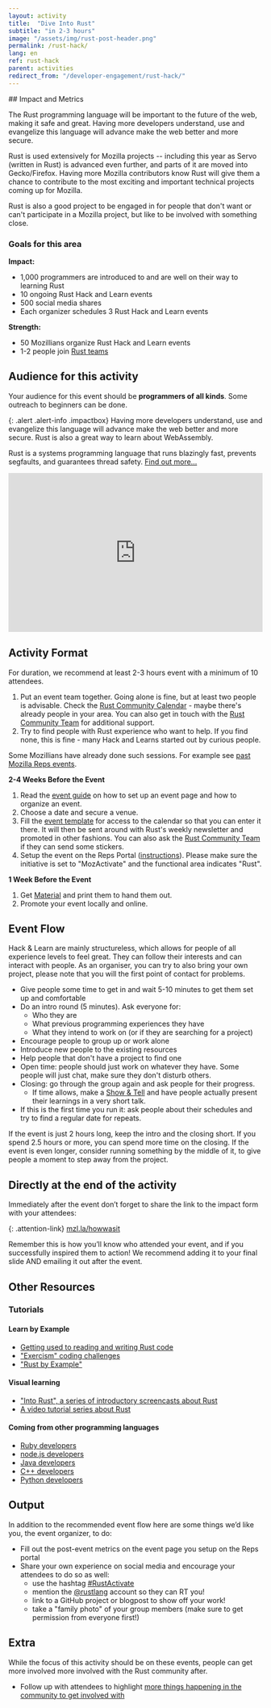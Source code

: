```yaml
---
layout: activity
title:  "Dive Into Rust"
subtitle: "in 2-3 hours"
image: "/assets/img/rust-post-header.png"
permalink: /rust-hack/
lang: en
ref: rust-hack
parent: activities
redirect_from: "/developer-engagement/rust-hack/"
---
```


<div class="col-md-3 hidden-xs pull-right" markdown="1">
## Impact and Metrics

The Rust programming language will be important to the future of the web, making it safe and great. Having more developers understand, use and evangelize this language will advance make the web better and more secure.

Rust is used extensively for Mozilla projects -- including this year as Servo (written in Rust) is advanced even further, and parts of it are moved into Gecko/Firefox. Having more Mozilla contributors know Rust will give them a chance to contribute to the most exciting and important technical projects coming up for Mozilla.

Rust is also a good project to be engaged in for people that don't want or can't participate in a Mozilla project, but like to be involved with something close.

### Goals for this area

__Impact:__

* 1,000 programmers are introduced to and are well on their way to learning Rust
* 10 ongoing Rust Hack and Learn events
* 500 social media shares
* Each organizer schedules 3 Rust Hack and Learn events

__Strength:__

* 50 Mozillians organize Rust Hack and Learn events
* 1-2 people join [Rust teams]

[Rust teams]: https://www.rust-lang.org/en-US/team.html

## Audience for this activity

Your audience for this event should be **programmers of all kinds**. Some outreach to beginners can be done.
</div>

<div class="col-md-9" markdown="1">

{: .alert .alert-info .impactbox}
<span class="glyphicon glyphicon-ok-circle" aria-hidden="true"></span>
Having more developers understand, use and evangelize this language will advance make the web better and more secure. Rust is also a great way to learn about WebAssembly.

Rust is a systems programming language that runs blazingly fast, prevents segfaults, and guarantees thread safety. [Find out more...](https://www.rust-lang.org)

<p>
  <iframe style="max-width:100%;" width="560" height="315" src="https://www.youtube.com/embed/8EPsnf_ZYU0" frameborder="0" allowfullscreen></iframe>
</p>


## Activity Format

For duration, we recommend at least 2-3 hours event with a minimum of 10 attendees.

1. Put an event team together. Going alone is fine, but at least two people is advisable. Check the [Rust Community Calendar](https://calendar.google.com/calendar/embed?src=apd9vmbc22egenmtu5l6c5jbfc@group.calendar.google.com) - maybe there's already people in your area. You can also get in touch with  the [Rust Community Team](mailto:community@rust-lang.org) for additional support.
2. Try to find people with Rust experience who want to help. If you find none, this is fine - many Hack and Learns started out by curious people.

Some Mozillians have already done such sessions. For example see [past Mozilla Reps events](https://reps.mozilla.org/events/#/period/past/category/rust/).

**2-4 Weeks Before the Event**

1. Read the [event guide](/eventguide/) on how to set up an event page and how to organize an event.
1. Choose a date and secure a venue.
1. Fill the [event template](https://github.com/rust-community/events-team/issues/new?template=new_meetup.md&labels=meetup,mozilla-activities) for access to the calendar so that you can enter it there.  It will then be sent around with Rust's weekly newsletter and promoted in other fashions. You can also ask the [Rust Community Team](mailto:community@rust-lang.org?subject=[SWAG]) if they can send some stickers.
1. Setup the event on the Reps Portal ([instructions](https://wiki.mozilla.org/ReMo/SOPs/Event_hosting)). Please make sure the initiative is set to "MozActivate" and the functional area indicates "Rust".

**1 Week Before the Event**

1. Get [Material](https://github.com/rust-community/resources) and print them to hand them out.
1. Promote your event locally and online.

## Event Flow

Hack & Learn are mainly structureless, which allows for people of all experience levels to feel great. They can follow their interests and can interact with people. As an organiser, you can try to also bring your own project, please note that you will the first point of contact for problems.

* Give people some time to get in and wait 5-10 minutes to get them set up and comfortable
* Do an intro round (5 minutes). Ask everyone for:
  - Who they are
  - What previous programming experiences they have
  - What they intend to work on (or if they are searching for a project)
* Encourage people to group up or work alone
* Introduce new people to the existing resources
* Help people that don't have a project to find one
* Open time: people should just work on whatever they have. Some people will just chat, make sure they don't disturb others.
* Closing: go through the group again and ask people for their progress.
  - If time allows, make a [Show & Tell](https://en.wikipedia.org/wiki/Show_and_tell_(education)) and have people actually present their learnings in a very short talk.
* If this is the first time you run it: ask people about their schedules and try to find a regular date for repeats.

If the event is just 2 hours long, keep the intro and the closing short. If you spend 2.5 hours or more, you can spend more time on the closing. If the event is even longer, consider running something by the middle of it, to give people a moment to step away from the project.

## Directly at the end of the activity
Immediately after the event don’t forget to share the link to the impact form with your attendees:

{: .attention-link}
[mzl.la/howwasit](http://mzl.la/howwasit)

Remember this is how you’ll know who attended your event, and if you successfully inspired them to action! We recommend adding it to your final slide AND emailing it out after the event.

## Other Resources

### Tutorials

#### Learn by Example

* [Getting used to reading and writing Rust code](https://github.com/carols10cents/rustlings)
* ["Exercism" coding challenges](http://exercism.io/languages/rust/about)
* ["Rust by Example"](https://rustbyexample.com/index.html)

#### Visual learning

* ["Into Rust", a series of introductory screencasts about Rust](http://intorust.com/)
* [A video tutorial series about Rust](https://www.youtube.com/playlist?list=PL0Fqs05rod8D80WKBCeT326CT8vcAm_N9)

#### Coming from other programming languages

* [Ruby developers](http://www.rustforrubyists.com/book/book.html)
* [node.js developers](https://github.com/Mercateo/rust-for-node-developers#rust-for-node-developers)
* [Java developers](https://mixitconf.org/en/2017/rust-for-java-developers)
* [C++ developers](https://github.com/nrc/r4cppp#rust-for-systems-programmers)
* [Python developers](http://lucumr.pocoo.org/2015/5/27/rust-for-pythonistas/)


## Output
In addition to the recommended event flow here are some things we’d like you, the event organizer, to do:

* Fill out the post-event metrics on the event page you setup on the Reps portal
* Share your own experience on social media and encourage your attendees to do so as well:
  * use the hashtag [#RustActivate]
  * mention the [@rustlang] account so they can RT you!
  * link to a GitHub project or blogpost to show off your work!
  * take a "family photo" of your group members (make sure to get permission from everyone first!)

[#RustActivate]: https://twitter.com/search?f=tweets&q=%23RustActivate&src=typd
[@rustlang]: https://twitter.com/rustlang

## Extra
While the focus of this activity should be on these events, people can get more involved more involved with the Rust community after.

* Follow up with attendees to highlight [more things happening in the community to get involved with](https://www.rust-lang.org/en-US/community.html)
</div>
